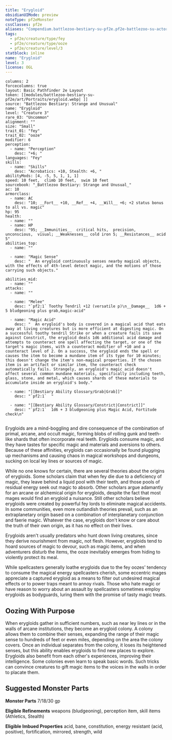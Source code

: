 ```yaml
---
title: "Erygloid"
obsidianUIMode: preview
noteType: pf2eMonster
cssClasses: pf2e
aliases: "Compendium.battlezoo-bestiary-su-pf2e.pf2e-battlezoo-su-actors.Actor.l6Lqu6V8r4k8axyT" 
tags:
  - pf2e/creature/type/fey
  - pf2e/creature/type/ooze
  - pf2e/creature/level/3
statblock: inline
name: "Erygloid"
level: 3
license: OGL
---
```


```statblock
columns: 2
forcecolumns: true
layout: Basic Pathfinder 2e Layout
token: [[modules/battlezoo-bestiary-su-pf2e/art/Portraits/erygloid.webp| ]]
source: "Battlezoo Bestiary: Strange and Unusual"
name: "Erygloid"
level: "Creature 3"
rare_03: "Uncommon"
alignment: ""
size: "Small"
trait_01: "fey"
trait_02: "ooze"
modifier: 6
perception:
  - name: "Perception"
    desc: "+6; "
languages: "Fey"
skills:
  - name: "Skills"
    desc: "Acrobatics: +10, Stealth: +6, "
abilityMods: [4, -5, 5, 1, 1, 1]
speed: 10 feet,  climb 10 feet,  swim 10 feet
sourcebook: "_Battlezoo Bestiary: Strange and Unusual_"
ac: 10
armorclass:
  - name: AC
    desc: "10; __Fort__ +10, __Ref__ +4, __Will__ +6; +2 status bonus to all vs. magic"
hp: 95
health:
  - name: ""
  - name: HP
    desc: "95; __Immunities__  critical hits,  precision,  unconscious,  visual; __Weaknesses__ cold iron 5; __Resistances__ acid 5"
abilities_top:
  - name: ""

  - name: "Magic Sense"
    desc: "  An erygloid continuously senses nearby magical objects, with the effects of 4th-level detect magic, and the motions of those carrying such objects."

abilities_mid:
  - name: ""
attacks:
  - name: ""

  - name: "Melee"
    desc: "`pf2:1` Toothy Tendril +12 (versatile p)\n__Damage__  1d6 + 5 bludgeoning plus grab,magic-acid"

  - name: "Magic Acid"
    desc: "  An erygloid's body is covered in a magical acid that eats away at living creatures but is more efficient at digesting magic. On a successful toothy tendril Strike or when a creature fails its save against Constrict, the erygloid deals 1d6 additional acid damage and attempts to counteract one spell affecting the target, or one of the target's magic items, with a counteract modifier of +10 and a counteract level of 2. On a success, the erygloid ends the spell or causes the item to become a mundane item of its type for 10 minutes; this doesn't change the item's non-magical properties. If the chosen item is an artifact or similar item, the counteract check automatically fails. Strangely, an erygloid's magic acid doesn't affect several common mundane materials, specifically including teeth, glass, stone, and metal, which causes shards of these materials to accumulate inside an erygloid's body."

  - name: "[[Bestiary Ability Glossary/Grab|Grab]]"
    desc: "`pf2:1`  "

  - name: "[[Bestiary Ability Glossary/Constrict|Constrict]]"
    desc: "`pf2:1`  1d6 + 3 bludgeoning plus Magic Acid, Fortitude check\n"
 
```



Erygloids are a mind-boggling and dire consequence of the combination of primal, arcane, and occult magic, forming blobs of rolling gunk and teeth-like shards that often incorporate real teeth. Erygloids consume magic, and they have tastes for specific magic and materials and aversions to others. Because of these affinities, erygloids can occasionally be found plugging up mechanisms and causing chaos in magical workshops and dungeons, sucking on local ley lines or sources of magic.

While no one knows for certain, there are several theories about the origins of erygloids. Some scholars claim that when fey die due to a deficiency of magic, they leave behind a liquid pool with their teeth, and those pools of residual energy seek out magic to absorb. Other scholars argue adamantly for an arcane or alchemical origin for erygloids, despite the fact that most mages would find an erygloid a nuisance. Still other scholars believe erygloids were created by powerful fey lords to eliminate magical accidents. In some communities, even more outlandish theories prevail, such as an extraplanetary origin based on a combination of interplanetary conjunction and faerie magic. Whatever the case, erygloids don't know or care about the truth of their own origin, as it has no effect on their lives.

Erygloids aren't usually predators who hunt down living creatures, since they derive nourishment from magic, not flesh. However, erygloids tend to hoard sources of magic to devour, such as magic items, and when adventurers disturb the items, the ooze inevitably emerges from hiding to violently protect its meal.

While spellcasters generally loathe erygloids due to the fey oozes' tendency to consume the magical energy spellcasters cherish, some eccentric mages appreciate a captured erygloid as a means to filter out undesired magical effects or to power traps meant to annoy rivals. Those who hate magic or have reason to worry about an assault by spellcasters sometimes employ erygloids as bodyguards, luring them with the promise of tasty magic treats.

## Oozing With Purpose

When erygloids gather in sufficient numbers, such as near ley lines or in the walls of arcane institutions, they become an erygloid colony. A colony allows them to combine their senses, expanding the range of their magic sense to hundreds of feet or even miles, depending on the area the colony covers. Once an individual separates from the colony, it loses its heightened senses, but this ability enables erygloids to find new places to explore. Erygloids also benefit from each other's experiences, improving their intelligence. Some colonies even learn to speak basic words. Such tricks can convince creatures to gift magic items to the voices in the walls in order to placate them.

## Suggested Monster Parts

**Monster Parts** 7/18/30 gp

**Eligible Refinements** weapons (bludgeoning), perception item, skill items (Athletics, Stealth)

**Eligible Imbued Properties** acid, bane, constitution, energy resistant (acid, positive), fortification, mirrored, strength, wild
